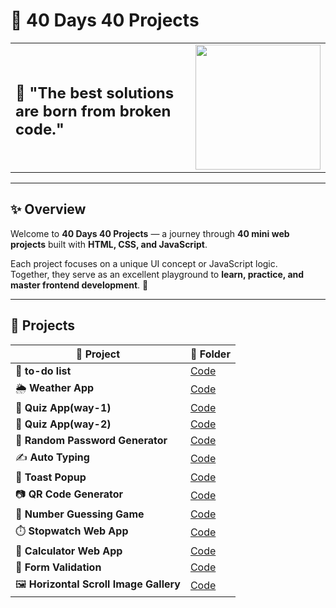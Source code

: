 # 🚀 40 Days 40 Projects

<table>
<tr>
<td>

##  🧰 "The best solutions are born from broken code."

</td>
<td align="right">

<img src="https://i.pinimg.com/originals/60/6f/91/606f91894f949b1eabfeed751adcbced.gif" width="200"/>

</td>
</tr>
</table>

---

## ✨ Overview

Welcome to **40 Days 40 Projects** — a journey through **40 mini web projects** built with **HTML, CSS, and JavaScript**.

Each project focuses on a unique UI concept or JavaScript logic.  
Together, they serve as an excellent playground to **learn, practice, and master frontend development**. 🌱

---

## 🌟 Projects

| 🚀 Project | 📂 Folder | 
|---|---|
| 🎴 **to-do list** | [Code](https://github.com/Mdyadav49/40-Projects/tree/main/To-Do%20List) 
| 🌦️ **Weather App** | [Code](https://github.com/Mdyadav49/40-Projects/tree/main/weather) 
| 🧠 **Quiz App(way-1)** | [Code](https://github.com/Mdyadav49/40-Projects/tree/main/Quiz%20%20App(way-1)) 
| 🧠 **Quiz App(way-2)** | [Code](https://github.com/Mdyadav49/40-Projects/tree/main/Quiz%20App%20(way%202)) 
| 🔐 **Random Password Generator** | [Code](https://github.com/Mdyadav49/40-Projects/tree/main/Password%20Generator) 
| ✍️ **Auto Typing** | [Code](https://github.com/Mdyadav49/40-Projects/tree/main/auto%20typing) 
| 🔔 **Toast Popup** | [Code](https://github.com/Mdyadav49/40-Projects/tree/main/toast%20popup) 
| 📷 **QR Code Generator** | [Code](https://github.com/Mdyadav49/40-Projects/tree/main/QR%20generator) 
| 🎯 **Number Guessing Game** | [Code](https://github.com/Mdyadav49/40-Projects/tree/main/guess) 
| ⏱️ **Stopwatch Web App** | [Code](https://github.com/Mdyadav49/40-Projects/tree/main/Stopwatch) 
| 🧮 **Calculator Web App** | [Code](https://github.com/Mdyadav49/40-Projects/tree/main/calculator) 
| 📝 **Form Validation** | [Code](https://github.com/Mdyadav49/40-Projects/tree/main/Form%20Validation) 
| 🖼️ **Horizontal Scroll Image Gallery** | [Code](https://github.com/Mdyadav49/40-Projects/tree/main/Image-Gallery) 


